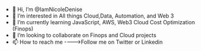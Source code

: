 - 👋 Hi, I’m @IamNicoleDenise
- 👀 I’m interested in All things Cloud,Data, Automation, and Web 3
- 🌱 I’m currently learning JavaScript, AWS, Web3 Cloud Cost Optimization (Finops)
- 💞️ I’m looking to collaborate on Finops and Cloud projects
- 📫 How to reach me ---->Follow me on Twitter or Linkedin 

<!---
IamNicoleDenise/IamNicoleDenise is a ✨ special ✨ repository because its `README.md` (this file) appears on your GitHub profile.
You can click the Preview link to take a look at your changes.
--->

